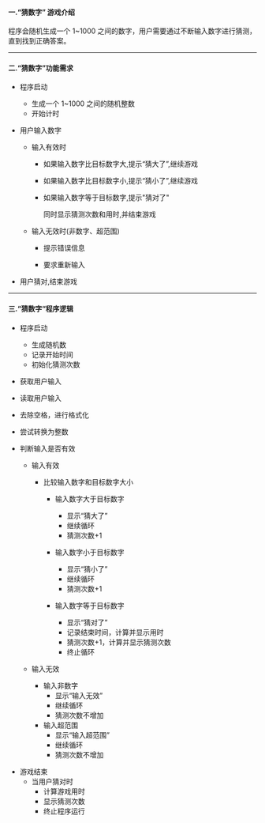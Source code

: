 #### 一.“猜数字” 游戏介绍

程序会随机生成一个 1~1000 之间的数字，用户需要通过不断输入数字进行猜测，直到找到正确答案。

---

#### 二.“猜数字”功能需求

- 程序启动

  * 生成一个 1~1000 之间的随机整数
  * 开始计时

- 用户输入数字

  * 输入有效时

    * 如果输入数字比目标数字大,提示“猜大了”,继续游戏

    * 如果输入数字比目标数字小,提示“猜小了”,继续游戏

    * 如果输入数字等于目标数字,提示"猜对了"

      同时显示猜测次数和用时,并结束游戏

  * 输入无效时(非数字、超范围)

    * 提示错误信息

    * 要求重新输入

* 用户猜对,结束游戏

---

#### 三.“猜数字“程序逻辑

- 程序启动

  * 生成随机数
  * 记录开始时间
  * 初始化猜测次数

-  获取用户输入

  - 读取用户输入
  - 去除空格，进行格式化
  - 尝试转换为整数

- 判断输入是否有效

  * 输入有效

    * 比较输入数字和目标数字大小

      * 输入数字大于目标数字
        * 显示“猜大了”
        * 继续循环
        * 猜测次数+1

      * 输入数字小于目标数字
        * 显示“猜小了”
        * 继续循环
        * 猜测次数+1

      * 输入数字等于目标数字
        * 显示“猜对了”
        * 记录结束时间，计算并显示用时
        * 猜测次数+1，计算并显示猜测次数
        * 终止循环

  * 输入无效

    * 输入非数字
      * 显示“输入无效”
      * 继续循环
      * 猜测次数不增加
    * 输入超范围
      + 显示“输入超范围”
      + 继续循环
      + 猜测次数不增加

* 游戏结束
  * 当用户猜对时
    * 计算游戏用时
    * 显示猜测次数
    * 终止程序运行